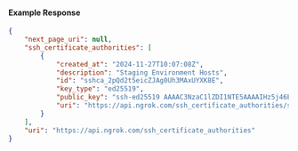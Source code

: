 <!-- Code generated for API Clients. DO NOT EDIT. -->

#### Example Response

```json
{
	"next_page_uri": null,
	"ssh_certificate_authorities": [
		{
			"created_at": "2024-11-27T10:07:08Z",
			"description": "Staging Environment Hosts",
			"id": "sshca_2pQd2t5eicZJAg0Uh3MAxUYXK8E",
			"key_type": "ed25519",
			"public_key": "ssh-ed25519 AAAAC3NzaC1lZDI1NTE5AAAAIHz5j46EC3o2kJDO/kGv/2WmKwjUbR6CRn9FwCFR4omu",
			"uri": "https://api.ngrok.com/ssh_certificate_authorities/sshca_2pQd2t5eicZJAg0Uh3MAxUYXK8E"
		}
	],
	"uri": "https://api.ngrok.com/ssh_certificate_authorities"
}
```
